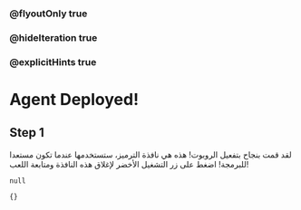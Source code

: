 ### @flyoutOnly true
### @hideIteration true
### @explicitHints true

# Agent Deployed!

## Step 1
لقد قمت بنجاح بتفعيل الروبوت! هذه هي نافذة الترميز، ستستخدمها عندما تكون مستعدا للبرمجة! اضغط على زر التشغيل الأخضر لإغلاق هذه النافذة ومتابعة اللعب!

```ghost
null
```
```template
{}
```
```
 
